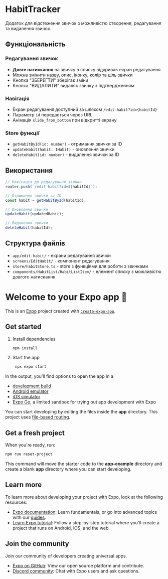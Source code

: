 # HabitTracker

Додаток для відстеження звичок з можливістю створення, редагування та видалення звичок.

## Функціональність

### Редагування звичок

- **Довге натискання** на звичку в списку відкриває екран редагування
- Можна змінити назву, опис, іконку, колір та ціль звички
- Кнопка "ЗБЕРЕГТИ" зберігає зміни
- Кнопка "ВИДАЛИТИ" видаляє звичку з підтвердженням

### Навігація

- Екран редагування доступний за шляхом `/edit-habit?id={habitId}`
- Параметр `id` передається через URL
- Анімація `slide_from_bottom` при відкритті екрану

### Store функції

- `getHabitById(id: number)` - отримання звички за ID
- `updateHabit(habit: IHabit)` - оновлення звички
- `deleteHabit(id: number)` - видалення звички за ID

## Використання

```typescript
// Навігація до редагування звички
router.push(`/edit-habit?id=${habitId}`);

// Отримання звички за ID
const habit = getHabitById(habitId);

// Оновлення звички
updateHabit(updatedHabit);

// Видалення звички
deleteHabit(habitId);
```

## Структура файлів

- `app/edit-habit/` - екрани редагування звички
- `screens/EditHabit/` - компонент редагування
- `store/habitStore.ts` - store з функціями для роботи з звичками
- `components/HabitList/HabitListItem/` - елемент списку з можливістю довгого натискання

# Welcome to your Expo app 👋

This is an [Expo](https://expo.dev) project created with
[`create-expo-app`](https://www.npmjs.com/package/create-expo-app).

## Get started

1. Install dependencies

   ```bash
   npm install
   ```

2. Start the app

   ```bash
    npx expo start
   ```

In the output, you'll find options to open the app in a

- [development build](https://docs.expo.dev/develop/development-builds/introduction/)
- [Android emulator](https://docs.expo.dev/workflow/android-studio-emulator/)
- [iOS simulator](https://docs.expo.dev/workflow/ios-simulator/)
- [Expo Go](https://expo.dev/go), a limited sandbox for trying out app development with Expo

You can start developing by editing the files inside the **app** directory. This project uses
[file-based routing](https://docs.expo.dev/router/introduction).

## Get a fresh project

When you're ready, run:

```bash
npm run reset-project
```

This command will move the starter code to the **app-example** directory and create a blank **app**
directory where you can start developing.

## Learn more

To learn more about developing your project with Expo, look at the following resources:

- [Expo documentation](https://docs.expo.dev/): Learn fundamentals, or go into advanced topics with
  our [guides](https://docs.expo.dev/guides).
- [Learn Expo tutorial](https://docs.expo.dev/tutorial/introduction/): Follow a step-by-step
  tutorial where you'll create a project that runs on Android, iOS, and the web.

## Join the community

Join our community of developers creating universal apps.

- [Expo on GitHub](https://github.com/expo/expo): View our open source platform and contribute.
- [Discord community](https://chat.expo.dev): Chat with Expo users and ask questions.
